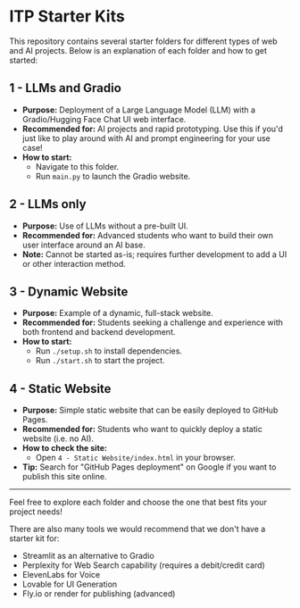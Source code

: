 # ITP Starter Kits

This repository contains several starter folders for different types of web and AI projects. Below is an explanation of each folder and how to get started:

## 1 - LLMs and Gradio
- **Purpose:** Deployment of a Large Language Model (LLM) with a Gradio/Hugging Face Chat UI web interface.
- **Recommended for:** AI projects and rapid prototyping. Use this if you'd just like to play around with AI and prompt engineering for your use case!
- **How to start:**
  - Navigate to this folder.
  - Run `main.py` to launch the Gradio website.

## 2 - LLMs only
- **Purpose:** Use of LLMs without a pre-built UI.
- **Recommended for:** Advanced students who want to build their own user interface around an AI base.
- **Note:** Cannot be started as-is; requires further development to add a UI or other interaction method.

## 3 - Dynamic Website
- **Purpose:** Example of a dynamic, full-stack website.
- **Recommended for:** Students seeking a challenge and experience with both frontend and backend development.
- **How to start:**
  - Run `./setup.sh` to install dependencies.
  - Run `./start.sh` to start the project.

## 4 - Static Website
- **Purpose:** Simple static website that can be easily deployed to GitHub Pages.
- **Recommended for:** Students who want to quickly deploy a static website (i.e. no AI).
- **How to check the site:**
  - Open `4 - Static Website/index.html` in your browser.
- **Tip:** Search for "GitHub Pages deployment" on Google if you want to publish this site online.

---

Feel free to explore each folder and choose the one that best fits your project needs! 

There are also many tools we would recommend that we don't have a starter kit for: 

- Streamlit as an alternative to Gradio
- Perplexity for Web Search capability (requires a debit/credit card)
- ElevenLabs for Voice
- Lovable for UI Generation
- Fly.io or render for publishing (advanced)